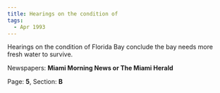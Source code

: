 ```yaml
---  
title: Hearings on the condition of  
tags:  
  - Apr 1993  
---  
```

  
Hearings on the condition of Florida Bay conclude the bay needs more fresh water to survive.  
  
Newspapers: **Miami Morning News or The Miami Herald**  
  
Page: **5**, Section: **B** 
